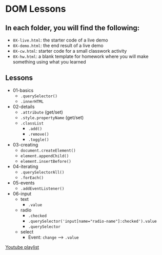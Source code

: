 # DOM Lessons

## In each folder, you will find the following:
* `0X-live.html`: the starter code of a live demo
* `0X-demo.html`: the end result of a live demo
* `0X-cw.html`: starter code for a small classwork activity
* `0X-hw.html`: a blank template for homework where you will make something using what you learned

## Lessons

* 01-basics
  * `.querySelector()`
  * `.innerHTML`
* 02-details
  * `.attribute` (get/set)
  * `.style.propertyName` (get/set)
  * `.classList`
    * `.add()`
    * `.remove()`
    * `.toggle()`
* 03-creating
  * `document.createElement()`
  * `element.appendChild()`
  * `element.insertBefore()`
* 04-iterating
  * `.querySelectorAll()`
  * `.forEach()`
* 05-events
  * `.addEventListener()`
* 06-input
  * text
    * `.value`
  * radio
    * `.checked`
    * `.querySelector('input[name="radio-name"]:checked').value`
    * `.querySelector`
  * select
    * Event: `change` --> `.value`

[Youtube playlist](https://www.youtube.com/playlist?list=PLZMMNu403hMfBZHFSKayVX24jxAN3FD19)
